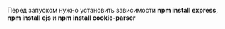Перед запуском нужно установить зависимости **npm install express**, **npm install ejs** и **npm install cookie-parser**
